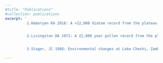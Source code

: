 ```yaml
---
#title: "Publications"
#collection: publications
excerpt: '
          1.Haberyan KA 2018: A >22,000 diatom record from the plateau of Zambia.  Quaternary Research 89: 33-42.


          2.Livingston DA 1971: A 22,000 year pollen record from the plateau of Zambia.  Limnology and Oceanography 16(2): 349-356.


          3.Stager, JC 1988: Environmental changes at Lake Cheshi, Zambia since 40,000 years B.P.  Quaternary Research 29(1): 54-65.' 

---
```




